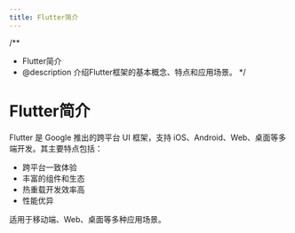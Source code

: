 ```yaml
---
title: Flutter简介
---
```


/**
 * Flutter简介
 * @description 介绍Flutter框架的基本概念、特点和应用场景。
 */

# Flutter简介

Flutter 是 Google 推出的跨平台 UI 框架，支持 iOS、Android、Web、桌面等多端开发。其主要特点包括：

- 跨平台一致体验
- 丰富的组件和生态
- 热重载开发效率高
- 性能优异

适用于移动端、Web、桌面等多种应用场景。 